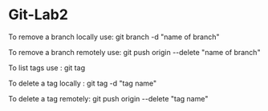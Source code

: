 # Git-Lab2

To remove a branch locally use:
git branch -d "name of branch"

To remove a branch remotely use:
git push origin --delete "name of branch"

To list tags use :
git tag

To delete a tag locally :
git tag -d "tag name"

To delete a tag remotely:
git push origin --delete "tag name"

